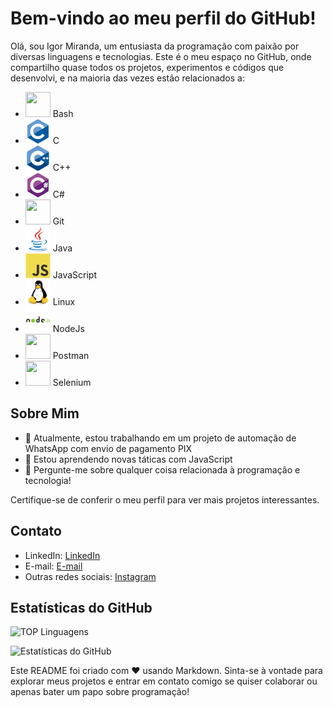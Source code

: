 # Bem-vindo ao meu perfil do GitHub!

Olá, sou Igor Miranda, um entusiasta da programação com paixão por diversas linguagens e tecnologias. Este é o meu espaço no GitHub, onde compartilho quase todos os projetos, experimentos e códigos que desenvolvi, e na maioria das vezes estão relacionados a:

- <img src="https://camo.githubusercontent.com/bbb327d6ba7708520eaafd13396fed64d73bf5df5c4cdd0ba03cf0843f7a9340/68747470733a2f2f7777772e766563746f726c6f676f2e7a6f6e652f6c6f676f732f676e755f626173682f676e755f626173682d69636f6e2e737667" width="40" height="40"> Bash
- <img src="https://raw.githubusercontent.com/devicons/devicon/master/icons/c/c-original.svg" width="40" height="40"> C
- <img src="https://raw.githubusercontent.com/devicons/devicon/master/icons/cplusplus/cplusplus-original.svg" width="40" height="40"> C++
- <img src="https://raw.githubusercontent.com/devicons/devicon/master/icons/csharp/csharp-original.svg" width="40" height="40"> C#
- <img src="https://camo.githubusercontent.com/fbfcb9e3dc648adc93bef37c718db16c52f617ad055a26de6dc3c21865c3321d/68747470733a2f2f7777772e766563746f726c6f676f2e7a6f6e652f6c6f676f732f6769742d73636d2f6769742d73636d2d69636f6e2e737667" width="40" height="40"> Git
- <img src="https://raw.githubusercontent.com/devicons/devicon/master/icons/java/java-original.svg" width="40" height="40"> Java
- <img src="https://raw.githubusercontent.com/devicons/devicon/master/icons/javascript/javascript-original.svg" width="40" height="40"> JavaScript
- <img src="https://raw.githubusercontent.com/devicons/devicon/master/icons/linux/linux-original.svg" width="40" height="40"> Linux
- <img src="https://raw.githubusercontent.com/devicons/devicon/master/icons/nodejs/nodejs-original-wordmark.svg" width="40" height="40"> NodeJs
- <img src="https://camo.githubusercontent.com/93b32389bf746009ca2370de7fe06c3b5146f4c99d99df65994f9ced0ba41685/68747470733a2f2f7777772e766563746f726c6f676f2e7a6f6e652f6c6f676f732f676574706f73746d616e2f676574706f73746d616e2d69636f6e2e737667" width="40" height="40"> Postman
- <img src="https://raw.githubusercontent.com/detain/svg-logos/780f25886640cef088af994181646db2f6b1a3f8/svg/selenium-logo.svg" width="40" height="40"> Selenium


## Sobre Mim

- 🔭 Atualmente, estou trabalhando em um projeto de automação de WhatsApp com envio de pagamento PIX
- 🌱 Estou aprendendo novas táticas com JavaScript
- 💬 Pergunte-me sobre qualquer coisa relacionada à programação e tecnologia!

Certifique-se de conferir o meu perfil para ver mais projetos interessantes.

## Contato

- LinkedIn: [LinkedIn](https://www.linkedin.com/in/igorcmiranda/)
- E-mail: [E-mail](igorcmiranda3110@gmail.com)
- Outras redes sociais: [Instagram](https://www.instagram.com/igorc_miranda/)

## Estatísticas do GitHub

![TOP Linguagens](https://github-readme-stats.vercel.app/api/top-langs/?username=igorcmiranda&layout=compact&theme=dracula)

![Estatísticas do GitHub](https://github-readme-stats.vercel.app/api?username=igorcmiranda&show_icons=true&theme=dark)

Este README foi criado com ❤️ usando Markdown. Sinta-se à vontade para explorar meus projetos e entrar em contato comigo se quiser colaborar ou apenas bater um papo sobre programação!

